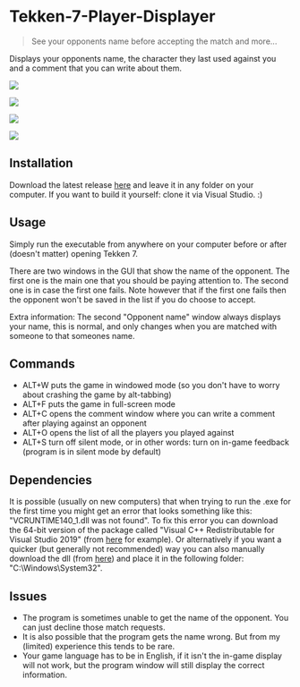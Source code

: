 # Tekken-7-Player-Displayer
> See your opponents name before accepting the match and more...

Displays your opponents name, the character they last used against you and a comment that you can write about them.

![](https://github.com/ParadiseAigo/Tekken-7-Player-Displayer/blob/master/6git.png)

![](https://github.com/ParadiseAigo/Tekken-7-Player-Displayer/blob/master/2git.png)

![](https://github.com/ParadiseAigo/Tekken-7-Player-Displayer/blob/master/5git.png)

![](https://github.com/ParadiseAigo/Tekken-7-Player-Displayer/blob/master/8git.png)

## Installation
Download the latest release [here](https://github.com/ParadiseAigo/Tekken-7-Player-Displayer/releases) and leave it in any folder on your computer. If you want to build it yourself: clone it via Visual Studio. :)

## Usage
Simply run the executable from anywhere on your computer before or after (doesn't matter) opening Tekken 7.

There are two windows in the GUI that show the name of the opponent. The first one is the main one that you should be paying attention to. The second one is in case the first one fails. Note however that if the first one fails then the opponent won't be saved in the list if you do choose to accept.

Extra information: The second "Opponent name" window always displays your name, this is normal, and only changes when you are matched with someone to that someones name.

## Commands
* ALT+W  puts the game in windowed mode (so you don't have to worry about crashing the game by alt-tabbing)
* ALT+F  puts the game in full-screen mode
* ALT+C  opens the comment window where you can write a comment after playing against an opponent
* ALT+O  opens the list of all the players you played against
* ALT+S  turn off silent mode, or in other words: turn on in-game feedback (program is in silent mode by default)

## Dependencies
It is possible (usually on new computers) that when trying to run the .exe for the first time you might get an error that looks something like this: "VCRUNTIME140_1.dll was not found". To fix this error you can download the 64-bit version of the package called "Visual C++ Redistributable for Visual Studio 2019" (from [here](https://www.sts-tutorial.com/download/credistributable2019) for example). Or alternatively if you want a quicker (but generally not recommended) way you can also manually download the dll (from [here](https://www.dll-files.com/vcruntime140_1.dll.html)) and place it in the following folder: "C:\Windows\System32".

## Issues
* The program is sometimes unable to get the name of the opponent. You can just decline those match requests.
* It is also possible that the program gets the name wrong. But from my (limited) experience this tends to be rare.
* Your game language has to be in English, if it isn't the in-game display will not work, but the program window will still display the correct information.
